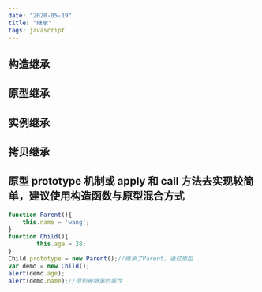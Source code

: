 ```yaml
---
date: "2020-05-19"
title: "继承"
tags: javascript
---
```


## 构造继承
## 原型继承
## 实例继承
## 拷⻉继承
## 原型 prototype 机制或 apply 和 call ⽅法去实现较简单，建议使⽤构造函数与原型混合⽅式

``` javascript
function Parent(){
	this.name = 'wang';
}
function Child(){
        this.age = 28;
}
Child.prototype = new Parent();//继承了Parent，通过原型
var demo = new Child();
alert(demo.age);
alert(demo.name);//得到被继承的属性
```